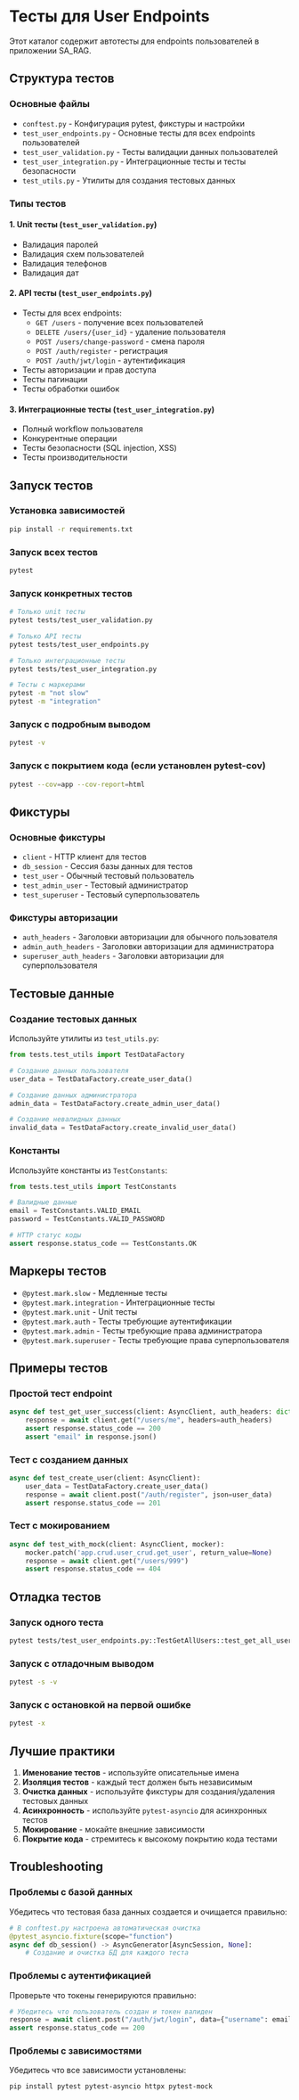 # Тесты для User Endpoints

Этот каталог содержит автотесты для endpoints пользователей в приложении SA_RAG.

## Структура тестов

### Основные файлы

- `conftest.py` - Конфигурация pytest, фикстуры и настройки
- `test_user_endpoints.py` - Основные тесты для всех endpoints пользователей
- `test_user_validation.py` - Тесты валидации данных пользователей
- `test_user_integration.py` - Интеграционные тесты и тесты безопасности
- `test_utils.py` - Утилиты для создания тестовых данных

### Типы тестов

#### 1. Unit тесты (`test_user_validation.py`)
- Валидация паролей
- Валидация схем пользователей
- Валидация телефонов
- Валидация дат

#### 2. API тесты (`test_user_endpoints.py`)
- Тесты для всех endpoints:
  - `GET /users` - получение всех пользователей
  - `DELETE /users/{user_id}` - удаление пользователя
  - `POST /users/change-password` - смена пароля
  - `POST /auth/register` - регистрация
  - `POST /auth/jwt/login` - аутентификация
- Тесты авторизации и прав доступа
- Тесты пагинации
- Тесты обработки ошибок

#### 3. Интеграционные тесты (`test_user_integration.py`)
- Полный workflow пользователя
- Конкурентные операции
- Тесты безопасности (SQL injection, XSS)
- Тесты производительности

## Запуск тестов

### Установка зависимостей

```bash
pip install -r requirements.txt
```

### Запуск всех тестов

```bash
pytest
```

### Запуск конкретных тестов

```bash
# Только unit тесты
pytest tests/test_user_validation.py

# Только API тесты
pytest tests/test_user_endpoints.py

# Только интеграционные тесты
pytest tests/test_user_integration.py

# Тесты с маркерами
pytest -m "not slow"
pytest -m "integration"
```

### Запуск с подробным выводом

```bash
pytest -v
```

### Запуск с покрытием кода (если установлен pytest-cov)

```bash
pytest --cov=app --cov-report=html
```

## Фикстуры

### Основные фикстуры

- `client` - HTTP клиент для тестов
- `db_session` - Сессия базы данных для тестов
- `test_user` - Обычный тестовый пользователь
- `test_admin_user` - Тестовый администратор
- `test_superuser` - Тестовый суперпользователь

### Фикстуры авторизации

- `auth_headers` - Заголовки авторизации для обычного пользователя
- `admin_auth_headers` - Заголовки авторизации для администратора
- `superuser_auth_headers` - Заголовки авторизации для суперпользователя

## Тестовые данные

### Создание тестовых данных

Используйте утилиты из `test_utils.py`:

```python
from tests.test_utils import TestDataFactory

# Создание данных пользователя
user_data = TestDataFactory.create_user_data()

# Создание данных администратора
admin_data = TestDataFactory.create_admin_user_data()

# Создание невалидных данных
invalid_data = TestDataFactory.create_invalid_user_data()
```

### Константы

Используйте константы из `TestConstants`:

```python
from tests.test_utils import TestConstants

# Валидные данные
email = TestConstants.VALID_EMAIL
password = TestConstants.VALID_PASSWORD

# HTTP статус коды
assert response.status_code == TestConstants.OK
```

## Маркеры тестов

- `@pytest.mark.slow` - Медленные тесты
- `@pytest.mark.integration` - Интеграционные тесты
- `@pytest.mark.unit` - Unit тесты
- `@pytest.mark.auth` - Тесты требующие аутентификации
- `@pytest.mark.admin` - Тесты требующие права администратора
- `@pytest.mark.superuser` - Тесты требующие права суперпользователя

## Примеры тестов

### Простой тест endpoint

```python
async def test_get_user_success(client: AsyncClient, auth_headers: dict):
    response = await client.get("/users/me", headers=auth_headers)
    assert response.status_code == 200
    assert "email" in response.json()
```

### Тест с созданием данных

```python
async def test_create_user(client: AsyncClient):
    user_data = TestDataFactory.create_user_data()
    response = await client.post("/auth/register", json=user_data)
    assert response.status_code == 201
```

### Тест с мокированием

```python
async def test_with_mock(client: AsyncClient, mocker):
    mocker.patch('app.crud.user_crud.get_user', return_value=None)
    response = await client.get("/users/999")
    assert response.status_code == 404
```

## Отладка тестов

### Запуск одного теста

```bash
pytest tests/test_user_endpoints.py::TestGetAllUsers::test_get_all_users_success_admin -v
```

### Запуск с отладочным выводом

```bash
pytest -s -v
```

### Запуск с остановкой на первой ошибке

```bash
pytest -x
```

## Лучшие практики

1. **Именование тестов** - используйте описательные имена
2. **Изоляция тестов** - каждый тест должен быть независимым
3. **Очистка данных** - используйте фикстуры для создания/удаления тестовых данных
4. **Асинхронность** - используйте `pytest-asyncio` для асинхронных тестов
5. **Мокирование** - мокайте внешние зависимости
6. **Покрытие кода** - стремитесь к высокому покрытию кода тестами

## Troubleshooting

### Проблемы с базой данных

Убедитесь что тестовая база данных создается и очищается правильно:

```python
# В conftest.py настроена автоматическая очистка
@pytest_asyncio.fixture(scope="function")
async def db_session() -> AsyncGenerator[AsyncSession, None]:
    # Создание и очистка БД для каждого теста
```

### Проблемы с аутентификацией

Проверьте что токены генерируются правильно:

```python
# Убедитесь что пользователь создан и токен валиден
response = await client.post("/auth/jwt/login", data={"username": email, "password": password})
assert response.status_code == 200
```

### Проблемы с зависимостями

Убедитесь что все зависимости установлены:

```bash
pip install pytest pytest-asyncio httpx pytest-mock
```
